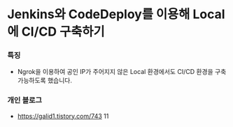 # Jenkins와 CodeDeploy를 이용해 Local에 CI/CD 구축하기

### 특징
- Ngrok을 이용하여 공인 IP가 주어지지 않은 Local 환경에서도 CI/CD 환경을 구축 가능하도록 했습니다.

### 개인 블로그
- https://galid1.tistory.com/743
11
